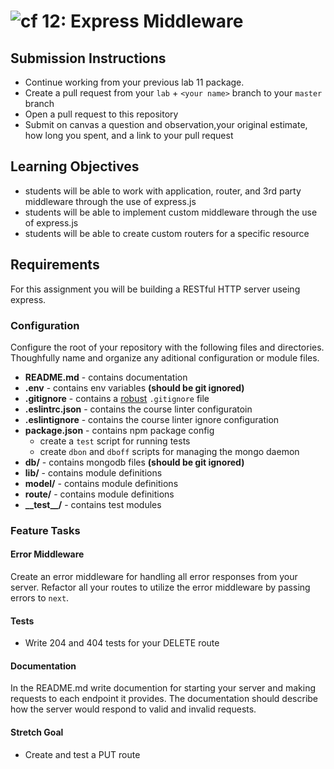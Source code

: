 ![cf](https://i.imgur.com/7v5ASc8.png) 12: Express Middleware
======

## Submission Instructions
* Continue working from your previous lab 11 package.
* Create a pull request from your `lab` + `<your name>` branch to your `master` branch
* Open a pull request to this repository
* Submit on canvas a question and observation,your original estimate, how long you spent, and a link to your pull request

## Learning Objectives  
* students will be able to work with application, router, and 3rd party middleware through the use of express.js
* students will be able to implement custom middleware through the use of express.js
* students will be able to create custom routers for a specific resource

## Requirements
For this assignment you will be building a RESTful HTTP server useing express.

### Configuration
Configure the root of your repository with the following files and directories. Thoughfully name and organize any aditional configuration or module files.
* **README.md** - contains documentation
* **.env** - contains env variables **(should be git ignored)**
* **.gitignore** - contains a [robust](http://gitignore.io) `.gitignore` file
* **.eslintrc.json** - contains the course linter configuratoin
* **.eslintignore** - contains the course linter ignore configuration
* **package.json** - contains npm package config
  * create a `test` script for running tests
  * create `dbon` and `dboff` scripts for managing the mongo daemon
* **db/** - contains mongodb files **(should be git ignored)**
* **lib/** - contains module definitions
* **model/** - contains module definitions
* **route/** - contains module definitions
* **\_\_test\_\_/** - contains test modules

### Feature Tasks  
#### Error Middleware
Create an error middleware for handling all error responses from your server. Refactor all your routes to utilize the error middleware by passing errors to `next`.

#### Tests
* Write 204 and 404 tests for your DELETE route
  
#### Documentation
In the README.md write documention for starting your server and making requests to each endpoint it provides. The documentation should describe how the server would respond to valid and invalid requests.

#### Stretch Goal
* Create and test a PUT route
